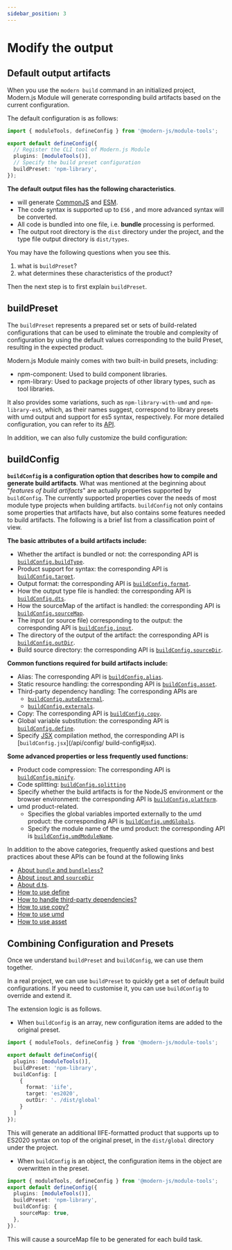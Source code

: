 ```yaml
---
sidebar_position: 3
---
```


# Modify the output

## Default output artifacts

When you use the `modern build` command in an initialized project, Modern.js Module will generate corresponding build artifacts based on the current configuration.

The default configuration is as follows:

```ts title="modern.config.ts"
import { moduleTools, defineConfig } from '@modern-js/module-tools';

export default defineConfig({
  // Register the CLI tool of Modern.js Module
  plugins: [moduleTools()],
  // Specify the build preset configuration
  buildPreset: 'npm-library',
});
```

**The default output files has the following characteristics**.

- will generate [CommonJS](https://nodejs.org/api/modules.html#modules-commonjs-modules) and [ESM](https://nodejs.org/api/esm.html#modules-ecmascript-modules).
- The code syntax is supported up to `ES6` , and more advanced syntax will be converted.
- All code is bundled into one file, i.e. **bundle** processing is performed.
- The output root directory is the `dist` directory under the project, and the type file output directory is `dist/types`.

You may have the following questions when you see this.

1. what is `buildPreset`?
2. what determines these characteristics of the product?

Then the next step is to first explain `buildPreset`.

## buildPreset

The `buildPreset` represents a prepared set or sets of build-related configurations that can be used to eliminate the trouble and complexity of configuration by using the default values corresponding to the build Preset, resulting in the expected product.

Modern.js Module mainly comes with two built-in build presets, including:

- npm-component: Used to build component libraries.
- npm-library: Used to package projects of other library types, such as tool libraries.

It also provides some variations, such as `npm-library-with-umd` and `npm-library-es5`, which, as their names suggest, correspond to library presets with umd output and support for es5 syntax, respectively. For more detailed configuration, you can refer to its [API](/api/config/build-preset).

In addition, we can also fully customize the build configuration:

## buildConfig

**`buildConfig` is a configuration option that describes how to compile and generate build artifacts**. What was mentioned at the beginning about "_features of build artifacts_" are actually properties supported by `buildConfig`. The currently supported properties cover the needs of most module type projects when building artifacts. `buildConfig` not only contains some properties that artifacts have, but also contains some features needed to build artifacts. The following is a brief list from a classification point of view.

**The basic attributes of a build artifacts include:**

- Whether the artifact is bundled or not: the corresponding API is [`buildConfig.buildType`](/api/config/build-config#buildtype).
- Product support for syntax: the corresponding API is [`buildConfig.target`](/api/config/build-config#target).
- Output format: the corresponding API is [`buildConfig.format`](/api/config/build-config#format).
- How the output type file is handled: the corresponding API is [`buildConfig.dts`](/api/config/build-config#dts).
- How the sourceMap of the artifact is handled: the corresponding API is [`buildConfig.sourceMap`](/api/config/build-config#sourcemap).
- The input (or source file) corresponding to the output: the corresponding API is [`buildConfig.input`](/api/config/build-config#input).
- The directory of the output of the artifact: the corresponding API is [`buildConfig.outDir`](/api/config/build-config#outDir).
- Build source directory: the corresponding API is [`buildConfig.sourceDir`](/api/config/build-config#sourcedir).

**Common functions required for build artifacts include:**

- Alias: The corresponding API is [`buildConfig.alias`](/api/config/build-config#alias).
- Static resource handling: the corresponding API is [`buildConfig.asset`](/api/config/build-config#asset).
- Third-party dependency handling: The corresponding APIs are
  - [`buildConfig.autoExternal`](/api/config/build-config#autoexternal).
  - [`buildConfig.externals`](/api/config/build-config#externals).
- Copy: The corresponding API is [`buildConfig.copy`](/api/config/build-config#copy).
- Global variable substitution: the corresponding API is [`buildConfig.define`](/api/config/build-config#define).
- Specify [JSX](https://reactjs.org/blog/2020/09/22/introducing-the-new-jsx-transform.html) compilation method, the corresponding API is [`buildConfig.jsx`](/api/config/ build-config#jsx).

**Some advanced properties or less frequently used functions:**

- Product code compression: The corresponding API is [`buildConfig.minify`](/api/config/build-config#minify).
- Code splitting: [`buildConfig.splitting`](/api/config/build-config#splitting)
- Specify whether the build artifacts is for the NodeJS environment or the browser environment: the corresponding API is [`buildConfig.platform`](/api/config/build-config#platform).
- umd product-related.
  - Specifies the global variables imported externally to the umd product: the corresponding API is [`buildConfig.umdGlobals`](/api/config/build-config#umdglobals).
  - Specify the module name of the umd product: the corresponding API is [`buildConfig.umdModuleName`](/api/config/build-config#umdmodulename).

In addition to the above categories, frequently asked questions and best practices about these APIs can be found at the following links

- [About `bundle` and `bundleless`?](/guide/advance/in-depth-about-build#bundle--bundleless)
- [About `input` and `sourceDir`](/guide/advance/in-depth-about-build#input--sourcedir)
- [About d.ts](/guide/advance/in-depth-about-build#dts).
- [How to use define](/guide/advance/in-depth-about-build#define)
- [How to handle third-party dependencies?](/guide/advance/external-dependency)
- [How to use copy?](/guide/advance/copy)
- [How to use umd](/guide/advance/build-umd)
- [How to use asset](/guide/advance/asset)

## Combining Configuration and Presets

Once we understand `buildPreset` and `buildConfig`, we can use them together.

In a real project, we can use `buildPreset` to quickly get a set of default build configurations. If you need to customise it, you can use `buildConfig` to override and extend it.

The extension logic is as follows.

- When `buildConfig` is an array, new configuration items are added to the original preset.

```ts title="modern.config.ts"
import { moduleTools, defineConfig } from '@modern-js/module-tools';

export default defineConfig({
  plugins: [moduleTools()],
  buildPreset: 'npm-library',
  buildConfig: [
    {
      format: 'iife',
      target: 'es2020',
      outDir: '. /dist/global'
    }
  ]
});
```

This will generate an additional IIFE-formatted product that supports up to ES2020 syntax on top of the original preset, in the `dist/global` directory under the project.

- When `buildConfig` is an object, the configuration items in the object are overwritten in the preset.

```ts title="modern.config.ts"
import { moduleTools, defineConfig } from '@modern-js/module-tools';
export default defineConfig({
  plugins: [moduleTools()],
  buildPreset: 'npm-library',
  buildConfig: {
    sourceMap: true,
  },
}).
```

This will cause a sourceMap file to be generated for each build task.
